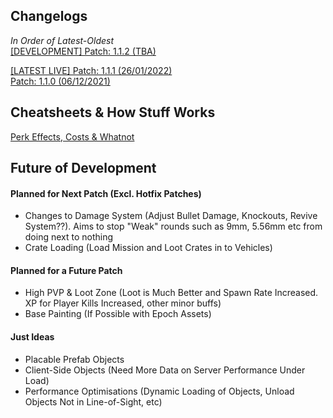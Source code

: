 ##  Changelogs  
*In Order of Latest-Oldest*  
[[DEVELOPMENT] Patch: 1.1.2 (TBA)](../main/Changelogs/patch-1.1.2.md)  
  
[[LATEST LIVE] Patch: 1.1.1 (26/01/2022)](../main/Changelogs/patch-1.1.1.md)  
[Patch: 1.1.0 (06/12/2021)](../main/Changelogs/patch-1.1.0.md)

## Cheatsheets & How Stuff Works
[Perk Effects, Costs & Whatnot](../main/Data/Perks.md)

## Future of Development
#### Planned for Next Patch (Excl. Hotfix Patches)
* Changes to Damage System (Adjust Bullet Damage, Knockouts, Revive System??). Aims to stop "Weak" rounds such as 9mm, 5.56mm etc from doing next to nothing
* Crate Loading (Load Mission and Loot Crates in to Vehicles)

#### Planned for a Future Patch
* High PVP & Loot Zone (Loot is Much Better and Spawn Rate Increased. XP for Player Kills Increased, other minor buffs)
* Base Painting (If Possible with Epoch Assets)

#### Just Ideas
* Placable Prefab Objects
* Client-Side Objects (Need More Data on Server Performance Under Load)
* Performance Optimisations (Dynamic Loading of Objects, Unload Objects Not in Line-of-Sight, etc)
